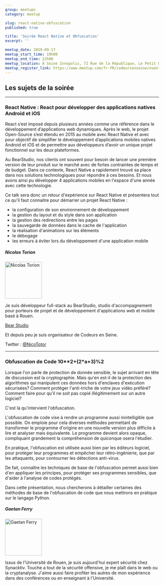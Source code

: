 ```yaml
---
group: meetups
category: meetup

slug: react-native-obfuscation
published: true

title: 'Soirée React Native et Obfuscation'
excerpt: ''

meetup_date: 2019-09-17
meetup_start_time: 19h00
meetup_end_time: 22h00
meetup_location: À Seine Innopolis, 72 Rue de la République, Le Petit Quevilly
meetup_register_link: https://www.meetup.com/fr-FR/codeursenseine/events/264518078/
---
```


## Les sujets de la soirée

---

### React Native : React pour développer des applications natives Android et iOS

React s’est imposé depuis plusieurs années comme une référence dans le développement d’applications web dynamiques. Après le web, le projet Open-Source s’est étendu en 2015 au mobile avec React Native et avec pour objectif de simplifier le développement d’applications mobiles natives Android et iOS et de permettre aux développeurs d’avoir un unique projet fonctionnel sur les deux plateformes.

Au BearStudio, nos clients ont souvent pour besoin de lancer une première version de leur produit sur le marché avec de fortes contraintes de temps et de budget. Dans ce contexte, React Native a rapidement trouvé sa place dans nos solutions technologiques pour répondre à ces besoins. Et nous avons ainsi pu développer 4 applications mobiles en l'espace d'une année avec cette technologie.

Ce talk sera donc un retour d'expérience sur React Native et présentera tout ce qu'il faut connaitre pour démarrer un projet React Native :

- la configuration de son environnement de développement
- la gestion du layout et du style dans son application
- la gestion des redirections entre les pages
- la sauvegarde de données dans le cache de l'application
- la réalisation d'animations sur les éléments
- le débogage
- les erreurs à éviter lors du développement d'une application mobile

##### Nicolas Torion

<img src="https://lh6.googleusercontent.com/--S9SlgoTA5o/AAAAAAAAAAI/AAAAAAAAAAA/AGDgw-hSqZFanmUhqzYheKTif7oz-R9FIg/mo/photo.jpg" alt="Nicolas Torion" width="120" class="alignleft" />

Je suis développeur full-stack au BearStudio, studio d'accompagnement pour porteurs de projet et de développement d'applications web et mobile basé à Rouen.

[Bear Studio](https://www.bearstudio.fr/)

Et depuis peu je suis organisateur de Codeurs en Seine.

Twitter : [@NicoTotor](https://twitter.com/NicoTotor)

---

### Obfuscation de Code 10\*\*2+(2\*a+3)%2

Lorsque l'on parle de protection de donnée sensible, le sujet arrivant en tête
de discussion est la cryptographie. Mais qu'en est-il de la protection des
algorithmes qui manipulent ces données hors d'enclaves d'exécution sécurisées?
Comment protéger l'anti-triche de votre jeux vidéo préféré? Comment faire pour
qu'il ne soit pas copié illégitimement sur un autre logiciel?

C'est là qu'intervient l'obfuscation.

L'obfuscation de code vise à rendre un programme aussi inintelligible que
possible. On emploie pour cela diverses méthodes permettant de
transformer le programme d'origine en une nouvelle version plus difficile à
lire et analyser mais équivalente. Le programme devient alors opaque,
compliquant grandement la compréhension de quiconque osera l'étudier.

En pratique, l'obfuscation est utilisée aussi bien par les éditeurs logiciel,
pour protéger leur programmes et empêcher leur rétro-ingénierie, que par les
attaquants, pour contourner les détections anti-virus.

De fait, connaître les techniques de base de l'obfuscation permet aussi bien
d'en appliquer les principes, pour protéger ses programmes sensibles, que
d'aider à l'analyse de codes protégés.

Dans cette présentation, nous chercherons à détailler certaines des méthodes de
base de l'obfuscation de code que nous mettrons en pratique sur le langage
Python.

##### Gaetan Ferry

<img src="/images/meetups/speakers/gferry.jpg" alt="Gaetan Ferry" width="120" class="alignleft" />

Issus de l'Université de Rouen, je suis aujourd'hui expert sécurité chez Synacktiv. Touche a tout de la sécurité offensive, je me plaît dans le web ou la cryptanalyse. J'aime aussi faire profiter les autres de mon expérience dans des conférences ou en enseignant à l'Université.

